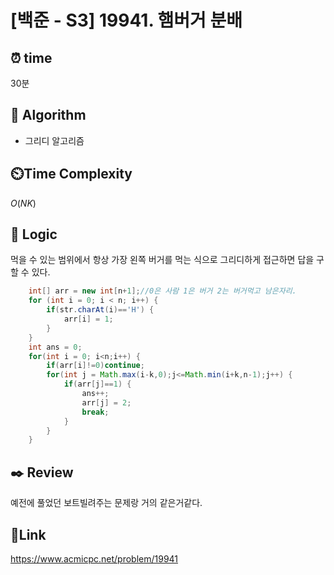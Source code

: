 # [백준 - S3] 19941. 햄버거 분배

## ⏰ **time**

30분

## :pushpin: **Algorithm**

- 그리디 알고리즘

## ⏲️**Time Complexity**

$O(NK)$

## :round_pushpin: **Logic**
먹을 수 있는 범위에서 항상 가장 왼쪽 버거를 먹는 식으로 그리디하게 접근하면 답을 구할 수 있다.

```java
	int[] arr = new int[n+1];//0은 사람 1은 버거 2는 버거먹고 남은자리.
	for (int i = 0; i < n; i++) {
		if(str.charAt(i)=='H') {
			arr[i] = 1;
		}
	}
	int ans = 0;
	for(int i = 0; i<n;i++) {
		if(arr[i]!=0)continue;
		for(int j = Math.max(i-k,0);j<=Math.min(i+k,n-1);j++) {
			if(arr[j]==1) {
				ans++;
				arr[j] = 2;
				break;
			}
		}
	}
```

## :black_nib: **Review**

예전에 풀었던 보트빌려주는 문제랑 거의 같은거같다.

## 📡**Link**

https://www.acmicpc.net/problem/19941
